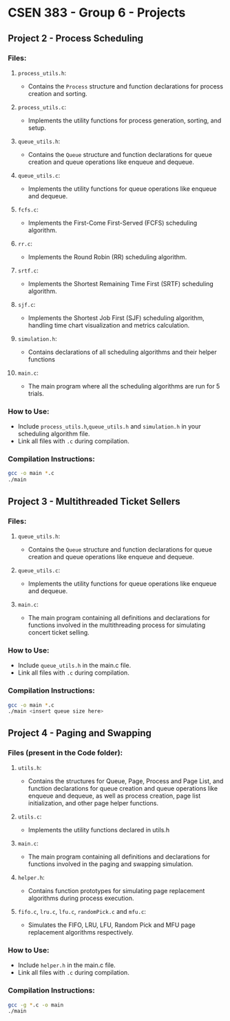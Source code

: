 # CSEN 383 - Group 6 - Projects
## Project 2 - Process Scheduling

### Files:
1. `process_utils.h`:
   - Contains the `Process` structure and function declarations for process creation and sorting.

2. `process_utils.c`:
   - Implements the utility functions for process generation, sorting, and setup.

3. `queue_utils.h`:
   - Contains the `Queue` structure and function declarations for queue creation and queue operations like enqueue and dequeue.
  
4. `queue_utils.c`:
   - Implements the utility functions for queue operations like enqueue and dequeue.

5. `fcfs.c`:
   - Implements the First-Come First-Served (FCFS) scheduling algorithm.

6. `rr.c`:
   - Implements the Round Robin (RR) scheduling algorithm.
  
7. `srtf.c`:
   - Implements the Shortest Remaining Time First (SRTF) scheduling algorithm.
     
8. `sjf.c`:
   - Implements the Shortest Job First (SJF) scheduling algorithm, handling time chart visualization and metrics calculation.

9. `simulation.h`:
    - Contains declarations of all scheduling algorithms and their helper functions
  
10. `main.c`:
    - The main program where all the scheduling algorithms are run for 5 trials.

### How to Use:
- Include `process_utils.h`,`queue_utils.h` and `simulation.h` in your scheduling algorithm file.
- Link all files with `.c` during compilation.

### Compilation Instructions:
  ```bash
  gcc -o main *.c
  ./main
  ```


## Project 3 - Multithreaded Ticket Sellers

### Files:
1. `queue_utils.h`:
   - Contains the `Queue` structure and function declarations for queue creation and queue operations like enqueue and dequeue.
  
2. `queue_utils.c`:
   - Implements the utility functions for queue operations like enqueue and dequeue.
  
3. `main.c`:
    - The main program containing all definitions and declarations for functions involved in the multithreading process for simulating concert ticket selling.

### How to Use:
- Include `queue_utils.h` in the main.c file.
- Link all files with `.c` during compilation.

### Compilation Instructions:
  ```bash
  gcc -o main *.c
  ./main <insert queue size here>
  ```

## Project 4 - Paging and Swapping

### Files (present in the Code folder):
1. `utils.h`:
   - Contains the structures for Queue, Page, Process and Page List, and function declarations for queue creation and queue operations like enqueue and dequeue, as well as process creation, page list initialization, and other page helper functions.
  
2. `utils.c`:
   - Implements the utility functions declared in utils.h
  
3. `main.c`:
    - The main program containing all definitions and declarations for functions involved in the paging and swapping simulation.

4. `helper.h`:
    - Contains function prototypes for simulating page replacement algorithms during process execution.
	
5. `fifo.c`, `lru.c`, `lfu.c`, `randomPick.c` and `mfu.c`:
    - Simulates the FIFO, LRU, LFU, Random Pick and MFU page replacement algorithms respectively.

### How to Use:
- Include `helper.h` in the main.c file.
- Link all files with `.c` during compilation.

### Compilation Instructions:
  ```bash
  gcc -g *.c -o main
  ./main
  ```
